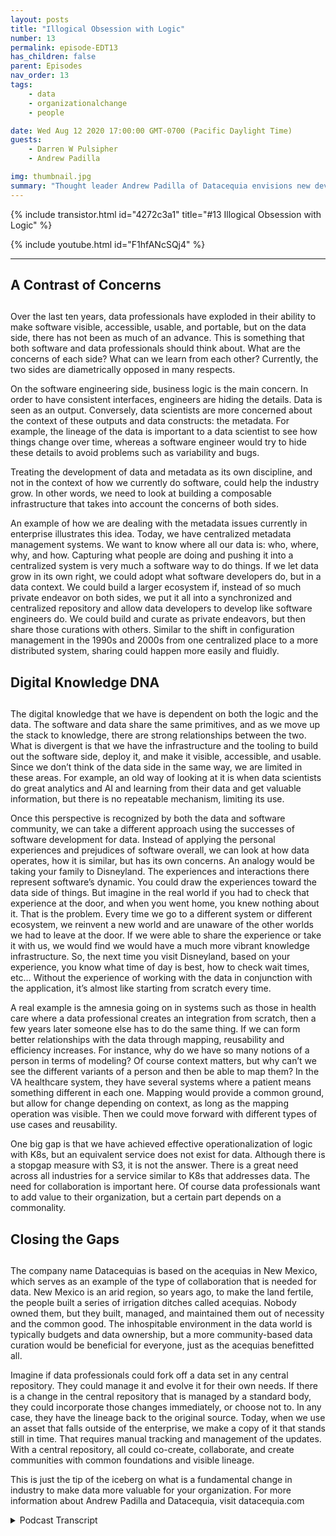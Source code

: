 ```yaml
---
layout: posts
title: "Illogical Obsession with Logic"
number: 13
permalink: episode-EDT13
has_children: false
parent: Episodes
nav_order: 13
tags:
    - data
    - organizationalchange
    - people

date: Wed Aug 12 2020 17:00:00 GMT-0700 (Pacific Daylight Time)
guests:
    - Darren W Pulsipher
    - Andrew Padilla

img: thumbnail.jpg
summary: "Thought leader Andrew Padilla of Datacequia envisions new developments in data management and collaboration that would allow data to advance as software has in visibility, accessibility, usability, and portability. He outlines how a composable infrastructure would address the concerns of both software engineers and data scientists."
---
```


{% include transistor.html id="4272c3a1" title="#13 Illogical Obsession with Logic" %}

{% include youtube.html id="F1hfANcSQj4" %}

---

<p></p><h2> A Contrast of Concerns <h2></h2>
<p>
</p>
<p>Over the last ten years, data professionals have exploded in their ability to make software visible, accessible, usable, and portable, but on the data side, there has not been as much of an advance.  This is something that both software and data professionals should think about. What are the concerns of each side? What can we learn from each other? Currently, the two sides are diametrically opposed in many respects.</p>
<p>On the software engineering side, business logic is the main concern. In order to have consistent interfaces, engineers are hiding the details. Data is seen as an output. Conversely, data scientists are more concerned about the context of these outputs and data constructs: the metadata.  For example, the lineage of the data is important to a data scientist to see how things change over time, whereas a software engineer would try to hide these details to avoid problems such as variability and bugs.</p>
<p>Treating the development of data and metadata as its own discipline, and not in the context of how we currently do software, could help the industry grow. In other words, we need to look at building a composable infrastructure that takes into account the concerns of both sides.</p>
<p>An example of how we are dealing with the metadata issues currently in enterprise illustrates this idea. Today, we have centralized metadata management systems. We want to know where all our data is: who, where, why, and how. Capturing what people are doing and pushing it into a centralized system is very much a software way to do things. If we let data grow in its own right, we could adopt what software developers do, but in a data context. We could build a larger ecosystem if, instead of so much private endeavor on both sides, we put it all into a synchronized and centralized repository and allow data developers to develop like software engineers do. We could build and curate as private endeavors, but then share those curations with others. Similar to the shift in configuration management in the 1990s and 2000s from one centralized place to a more distributed system, sharing could happen more easily and fluidly.</p>
<p></p><h2> Digital Knowledge DNA <h2></h2>
<p>
</p>
<p>The digital knowledge that we have is dependent on both the logic and the data. The software and data share the same primitives, and as we move up the stack to knowledge, there are strong relationships between the two. What is divergent is that we have the infrastructure and the tooling to build out the software side, deploy it, and make it visible, accessible, and usable. Since we don’t think of the data side in the same way, we are limited in these areas. For example, an old way of looking at it is when data scientists do great analytics and AI and learning from their data and get valuable information, but there is no repeatable mechanism, limiting its use.</p>
<p>Once this perspective is recognized by both the data and software community, we can take a different approach using the successes of software development for data.  Instead of applying the personal experiences and prejudices of software overall, we can look at how data operates, how it is similar, but has its own concerns. An analogy would be taking your family to Disneyland. The experiences and interactions there represent software’s dynamic. You could draw the experiences toward the data side of things. But imagine in the real world if you had to check that experience at the door, and when you went home, you knew nothing about it. That is the problem. Every time we go to a different system or different ecosystem, we reinvent a new world and are unaware of the other worlds we had to leave at the door. If we were able to share the experience or take it with us, we would find we would have a much more vibrant knowledge infrastructure. So, the next time you visit Disneyland, based on your experience, you know what time of day is best, how to check wait times, etc… Without the experience of working with the data in conjunction with the application, it’s almost like starting from scratch every time.</p>
<p>A real example is the amnesia going on in systems such as those in health care where a data professional creates an integration from scratch, then a few years later someone else has to do the same thing. If we can form better relationships with the data through mapping, reusability and efficiency increases. For instance, why do we have so many notions of a person in terms of modeling? Of course context matters, but why can’t we see the different variants of a person and then be able to map them? In the VA healthcare system, they have several systems where a patient means something different in each one. Mapping would provide a common ground, but allow for change depending on context, as long as the mapping operation was visible. Then we could move forward with different types of use cases and reusability.</p>
<p>One big gap is that we have achieved effective operationalization of logic with K8s, but an equivalent service does not exist for data. Although there is a stopgap measure with S3, it is not the answer. There is a great need across all industries for a service similar to K8s that addresses data.  The need for collaboration is important here. Of course data professionals want to add value to their organization, but a certain part depends on a commonality.</p>
<p></p><h2> Closing the Gaps <h2></h2>
<p>
</p>
<p>The company name Datacequias is based on the acequias in New Mexico, which serves as an example of the type of collaboration that is needed for data. New Mexico is an arid region, so years ago, to make the land fertile, the people built a series of irrigation ditches called acequias. Nobody owned them, but they built, managed, and maintained them out of necessity and the common good. The inhospitable environment in the data world is typically budgets and data ownership, but a more community-based data curation would be beneficial for everyone, just as the acequias benefitted all.</p>
<p>Imagine if  data professionals could fork off a data set in any central repository. They could manage it and evolve it for their own needs. If there is a change in the central repository that is managed by a standard body, they could incorporate those changes immediately, or choose not to. In any case, they have the lineage back to the original source. Today, when we use an asset that falls outside of the enterprise, we make a copy of it that stands still in time. That requires manual tracking and management of the updates. With a central repository, all could co-create, collaborate, and create communities with common foundations and visible lineage.</p>
<p>This is just the tip of the iceberg on what is a fundamental change in industry to make data more valuable for your organization. For more information about Andrew Padilla and Datacequia, visit datacequia.com</p>
<p></p>
<p>

<details>
<summary> Podcast Transcript </summary>

<p></p>

</details>
